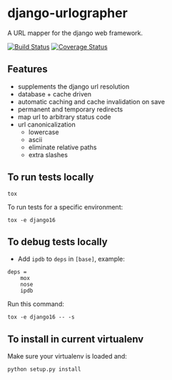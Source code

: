 django-urlographer
==================

A URL mapper for the django web framework.

[![Build Status](https://travis-ci.org/ConsumerAffairs/django-urlographer.png?branch=master)](https://travis-ci.org/ConsumerAffairs/django-urlographer)
[![Coverage Status](https://coveralls.io/repos/ConsumerAffairs/django-urlographer/badge.png)](https://coveralls.io/r/ConsumerAffairs/django-urlographer)


Features
--

* supplements the django url resolution
* database + cache driven
* automatic caching and cache invalidation on save
* permanent and temporary redirects
* map url to arbitrary status code
* url canonicalization
    * lowercase
    * ascii
    * eliminate relative paths
    * extra slashes


To run tests locally
--

```
tox
```

To run tests for a specific environment:
```
tox -e django16
```


To debug tests locally
--

* Add `ipdb` to `deps` in `[base]`, example:

```[base]
deps =
    mox
    nose
    ipdb
```

Run this command:
```
tox -e django16 -- -s
```


To install in current virtualenv
--
Make sure your virtualenv is loaded and:
```
python setup.py install
```
